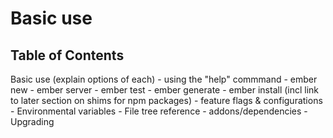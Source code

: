 # Basic use

## Table of Contents
Basic use (explain options of each)
    - using the "help" commmand
    - ember new
    - ember server
    - ember test
    - ember generate
    - ember install (incl link to later section on shims for npm packages)
    - feature flags & configurations
    - Environmental variables
    - File tree reference
    - addons/dependencies
    - Upgrading

